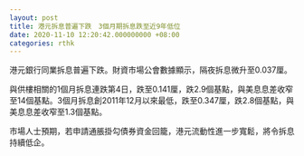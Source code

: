 ```yaml
---
layout: post
title: 港元拆息普遍下跌　3個月期拆息跌至近9年低位
date: 2020-11-10 12:20:42.000000000 +08:00
categories: rthk
---
```


港元銀行同業拆息普遍下跌。財資市場公會數據顯示，隔夜拆息微升至0.037厘。

與供樓相關的1個月拆息連跌第4日，跌至0.141厘，跌2.9個基點，與美息息差收窄至14個基點。3個月拆息創2011年12月以來最低，跌至0.347厘，跌2.8個基點，與美息息差收窄至1.3個基點。

市場人士預期，若申請通脹掛勾債券資金回籠，港元流動性進一步寬鬆，將令拆息持續低企。
